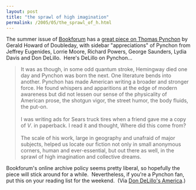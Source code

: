 ```yaml
---
layout: post
title: "the sprawl of high imagination"
permalink: /2005/05/the_sprawl_of_h.html
---
```


<p>The summer issue of <a href="http://www.bookforum.com/">Bookforum</a> has a <a href="http://www.bookforum.com/pynchon.html">great piece on Thomas Pynchon</a> by Gerald Howard of Doubleday, with sidebar &quot;appreciations&quot; of Pynchon from Jeffrey Eugenides, Lorrie Moore, Richard Powers, George Saunders, Lydia Davis and Don DeLillo.&nbsp; Here's DeLillo on Pynchon...</p><blockquote><p><span class="style5">It was as though, in some odd quantum stroke,
Hemingway died one day and Pynchon was born the next. One literature
bends into another. Pynchon has made American writing a broader and
stronger force. He found whispers and apparitions at the edge of modern
awareness but did not lessen our sense of the physicality of American
prose, the shotgun vigor, the street humor, the body fluids, the put-on.</span><br /><span class="style5">&nbsp;</span><br /><span class="style5">I was writing ads for Sears truck tires when a friend gave me a copy of <em>V</em>. in paperback. I read it and thought, Where did this come from?</span><br /><span class="style5">&nbsp;</span><br /><span class="style5">
The scale of his work, large in geography and unafraid of major
subjects, helped us locate our fiction not only in small anonymous
corners, human and ever-essential, but out there as well, in the sprawl
of high imagination and collective dreams.</span></p></blockquote><p>Bookforum's online archive policy seems pretty liberal, so hopefully the piece will stick around for a while.&nbsp; Nevertheless, if you're a Pynchon fan, put this on your reading list for the weekend.&nbsp; (Via <a href="http://www.perival.com/delillo/delillo.html">Don DeLillo's America</a>.)</p>



